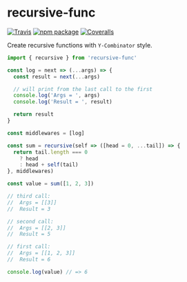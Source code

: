 # recursive-func

[![Travis][build-badge]][build]
[![npm package][npm-badge]][npm]
[![Coveralls][coveralls-badge]][coveralls]

Create recursive functions with `Y-Combinator` style.
```js
import { recursive } from 'recursive-func'

const log = next => (...args) => {
  const result = next(...args)

  // will print from the last call to the first
  console.log('Args = ', args)
  console.log('Result = ', result)

  return result
}

const middlewares = [log]

const sum = recursive(self => ([head = 0, ...tail]) => {
  return tail.length === 0
    ? head
    : head + self(tail)
}, middlewares)

const value = sum([1, 2, 3])

// third call:
//  Args = [[3]]
//  Result = 3

// second call:
//  Args = [[2, 3]]
//  Result = 5

// first call:
//  Args = [[1, 2, 3]]
//  Result = 6

console.log(value) // => 6
```

[build-badge]: https://img.shields.io/travis/user/repo/master.png?style=flat-square
[build]: https://travis-ci.org/user/repo

[npm-badge]: https://img.shields.io/npm/v/npm-package.png?style=flat-square
[npm]: https://www.npmjs.org/package/npm-package

[coveralls-badge]: https://img.shields.io/coveralls/user/repo/master.png?style=flat-square
[coveralls]: https://coveralls.io/github/user/repo
